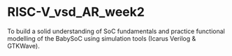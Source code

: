# RISC-V_vsd_AR_week2
To build a solid understanding of SoC fundamentals and practice functional modelling of the BabySoC using simulation tools (Icarus Verilog &amp; GTKWave). 
